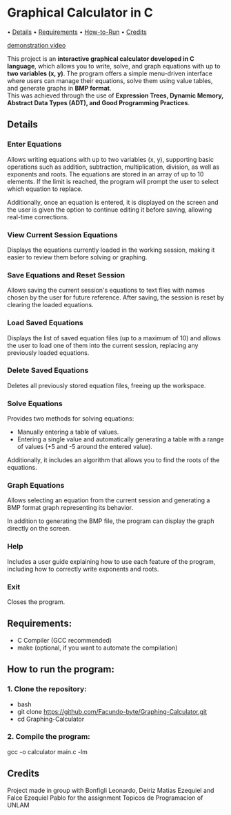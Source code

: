 # Graphical Calculator in C

• [Details](#details) • [Requirements](#requirements) • [How-to-Run](#how-to-run-the-program) • [Credits](#credits)

 [demonstration video](https://www.youtube.com/watch?v=0EUGbCJh7-o)

This project is an **interactive graphical calculator developed in C language**, which allows you to write, solve, and graph equations with up to **two variables (x, y)**. The program offers a simple menu-driven interface where users can manage their equations, solve them using value tables, and generate graphs in **BMP format**.  
This was achieved through the use of **Expression Trees, Dynamic Memory, Abstract Data Types (ADT), and Good Programming Practices**.

## Details
### Enter Equations
Allows writing equations with up to two variables (x, y), supporting basic operations such as addition, subtraction, multiplication, division, as well as exponents and roots. The equations are stored in an array of up to 10 elements. If the limit is reached, the program will prompt the user to select which equation to replace.

Additionally, once an equation is entered, it is displayed on the screen and the user is given the option to continue editing it before saving, allowing real-time corrections.

### View Current Session Equations
Displays the equations currently loaded in the working session, making it easier to review them before solving or graphing.

### Save Equations and Reset Session
Allows saving the current session's equations to text files with names chosen by the user for future reference. After saving, the session is reset by clearing the loaded equations.

### Load Saved Equations
Displays the list of saved equation files (up to a maximum of 10) and allows the user to load one of them into the current session, replacing any previously loaded equations.

### Delete Saved Equations
Deletes all previously stored equation files, freeing up the workspace.

### Solve Equations
Provides two methods for solving equations:
- Manually entering a table of values.
- Entering a single value and automatically generating a table with a range of values (+5 and -5 around the entered value).

Additionally, it includes an algorithm that allows you to find the roots of the equations.

### Graph Equations
Allows selecting an equation from the current session and generating a BMP format graph representing its behavior.

In addition to generating the BMP file, the program can display the graph directly on the screen.

### Help
Includes a user guide explaining how to use each feature of the program, including how to correctly write exponents and roots.

### Exit
Closes the program.

## Requirements:
- C Compiler (GCC recommended)
- make (optional, if you want to automate the compilation)

## How to run the program:

### 1. Clone the repository:
- bash
- git clone https://github.com/Facundo-byte/Graphing-Calculator.git
- cd Graphing-Calculator

### 2. Compile the program:
gcc -o calculator main.c -lm

## Credits
Project made in group with Bonfigli Leonardo, Deiriz Matias Ezequiel and Falce Ezequiel Pablo for the assignment Topicos de Programacion of UNLAM





